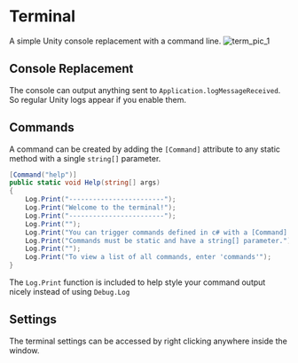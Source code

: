 # Terminal
A simple Unity console replacement with a command line.
![term_pic_1](https://github.com/user-attachments/assets/1ebccf07-ac77-4f92-8e0b-8fe479ed697d)

## Console Replacement
The console can output anything sent to `Application.logMessageReceived`. So regular Unity logs appear if you enable them.

## Commands
A command can be created by adding the `[Command]` attribute to any static method with a single `string[]` parameter.
```csharp
[Command("help")]
public static void Help(string[] args)
{
    Log.Print("------------------------");
    Log.Print("Welcome to the terminal!");
    Log.Print("------------------------");
    Log.Print("");
    Log.Print("You can trigger commands defined in c# with a [Command] attribute.");
    Log.Print("Commands must be static and have a string[] parameter.");
    Log.Print("");
    Log.Print("To view a list of all commands, enter 'commands'");
}
```

The `Log.Print` function is included to help style your command output nicely instead of using `Debug.Log`

## Settings
The terminal settings can be accessed by right clicking anywhere inside the window.
